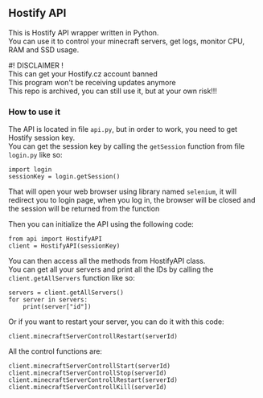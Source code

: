 ## Hostify API
This is Hostify API wrapper written in Python.  
You can use it to control your minecraft servers, get logs, monitor CPU, RAM and SSD usage.  

#! DISCLAIMER !  
This can get your Hostify.cz account banned  
This program won't be receiving updates anymore  
This repo is archived, you can still use it, but at your own risk!!!   

### How to use it
The API is located in file ```api.py```, but in order to work, you need to get Hostify session key.  
You can get the session key by calling the ```getSession``` function from file ```login.py``` like so:
````
import login
sessionKey = login.getSession()
````
That will open your web browser using library named ```selenium```, it will redirect you to login page, when you log in, the browser will be closed and the session will be returned from the function

Then you can initialize the API using the following code:
````
from api import HostifyAPI
client = HostifyAPI(sessionKey)
````
You can then access all the methods from HostifyAPI class.  
You can get all your servers and print all the IDs by calling the ```client.getAllServers``` function like so:
````
servers = client.getAllServers()
for server in servers:
    print(server["id"])
````
Or if you want to restart your server, you can do it with this code:
````
client.minecraftServerControllRestart(serverId)
````
All the control functions are:
````
client.minecraftServerControllStart(serverId)
client.minecraftServerControllStop(serverId)
client.minecraftServerControllRestart(serverId)
client.minecraftServerControllKill(serverId)
````
